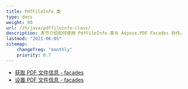 ```yaml
---
title: PdfFileInfo 类
type: docs
weight: 90
url: /zh/java/pdffileinfo-class/
description: 本节介绍如何使用 PdfFileInfo 类与 Aspose.PDF Facades 协作。
lastmod: "2021-06-05"
sitemap:
    changefreq: "monthly"
    priority: 0.7
---
```


- [获取 PDF 文件信息 - facades](/pdf/zh/java/get-pdf-information/)
- [设置 PDF 文件信息 - facades](/pdf/zh/java/set-pdf-information/)